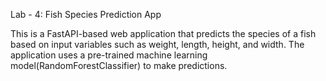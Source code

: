 Lab - 4: Fish Species Prediction App 

This is a FastAPI-based web application that predicts the species of a fish based on input variables such as weight, length, height, and width. The application uses a pre-trained machine learning model(RandomForestClassifier) to make predictions.